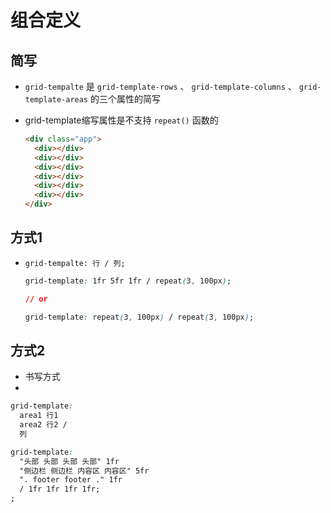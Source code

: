 # 组合定义

## 简写

+ `grid-tempalte` 是 `grid-template-rows` 、 `grid-template-columns` 、 `grid-template-areas` 的三个属性的简写
+ grid-template缩写属性是不支持 `repeat()` 函数的

  ```html
  <div class="app">
    <div></div>
    <div></div>
    <div></div>
    <div></div>
    <div></div>
    <div></div>
  </div>
  ```

## 方式1

+ `grid-tempalte: 行 / 列;`

  ```css
  grid-template: 1fr 5fr 1fr / repeat(3, 100px);

  // or

  grid-template: repeat(3, 100px) / repeat(3, 100px);
  ```

## 方式2

+ 书写方式
+

  ```css
  grid-template:
    area1 行1
    area2 行2 /
    列
  ```

  ```css
  grid-template:
    "头部 头部 头部 头部" 1fr
    "侧边栏 侧边栏 内容区 内容区" 5fr
    ". footer footer ." 1fr
    / 1fr 1fr 1fr 1fr;
  ;
  ```

